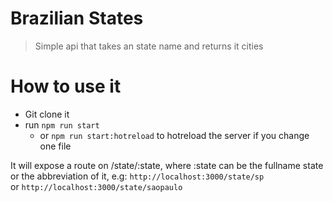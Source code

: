 # Brazilian States
> Simple api that takes an state name and returns it cities

# How to use it
- Git clone it
- run ``npm run start``
  - or ``npm run start:hotreload`` to hotreload the server if you change one file

It will expose a route on /state/:state, where :state can be the fullname state or the abbreviation of it, e.g:
``http://localhost:3000/state/sp``  
or
``http://localhost:3000/state/saopaulo``